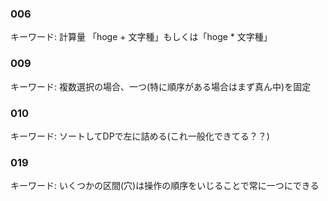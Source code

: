 ### 006
キーワード: 計算量 「hoge + 文字種」もしくは「hoge * 文字種」

### 009
キーワード: 複数選択の場合、一つ(特に順序がある場合はまず真ん中)を固定

### 010
キーワード: ソートしてDPで左に詰める(これ一般化できてる？？)

### 019
キーワード: いくつかの区間(穴)は操作の順序をいじることで常に一つにできる
